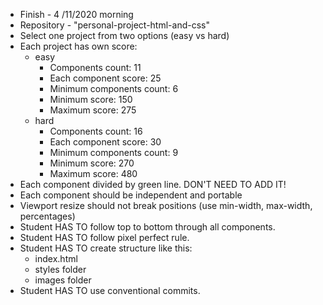 - Finish - 4 /11/2020 morning
- Repository - "personal-project-html-and-css"
- Select one project from two options (easy vs hard)
- Each project has own score:
  - easy
    - Components count: 11
    - Each component score: 25
    - Minimum components count: 6
    - Minimum score: 150
    - Maximum score: 275
  - hard
    - Components count: 16
    - Each component score: 30
    - Minimum components count: 9
    - Minimum score: 270
    - Maximum score: 480
- Each component divided by green line. DON'T NEED TO ADD IT!
- Each component should be independent and portable
- Viewport resize should not break positions (use min-width, max-width, percentages)
- Student HAS TO follow top to bottom through all components.
- Student HAS TO follow pixel perfect rule.
- Student HAS TO create structure like this:
  - index.html
  - styles folder
  - images folder
- Student HAS TO use conventional commits.